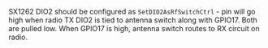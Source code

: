 SX1262 DIO2 should be configured as `SetDIO2AsRfSwitchCtrl` - pin will go high when radio TX
DIO2 is tied to antenna switch along with GPIO17. Both are pulled low. When GPIO17 is high, 
antenna switch routes to RX circuit on radio.